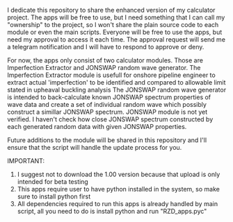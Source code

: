 I dedicate this repository to share the enhanced version of my calculator project.
The apps will be free to use, but I need something that I can call my "ownership" to the project, so I won't share the plain source code to each module or even the main scripts.
Everyone will be free to use the apps, but need my approval to access it each time. The approval request will send me a telegram notification and I will have to respond to approve or deny.

For now, the apps only consist of two calculator modules. Those are Imperfection Extractor and JONSWAP random wave generator.
The Imperfection Extractor module is usefull for onshore pipeline engineer to extract actual 'imperfection' to be identified and compared to allowable limit stated in upheaval buckling analysis
The JONSWAP random wave generator is intended to back-calculate known JONSWAP spectrum properties of wave data and create a set of individual random wave which possibly construct a simillar JONSWAP spectrum.
JONSWAP module is not yet verified. I haven't check how close JONSWAP spectrum constructed by each generated random data with given JONSWAP properties.

Future additions to the module will be shared in this repository and I'll ensure that the script will handle the update process for you.

IMPORTANT:
1. I suggest not to download the 1.00 version because that upload is only intended for beta testing
2. This apps require user to have python installed in the system, so make sure to install python first
3. All dependencies required to run this apps is already handled by main script, all you need to do is install python and run "RZD_apps.pyc"
